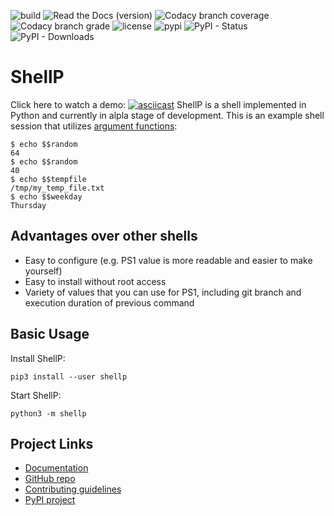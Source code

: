 ![build](https://img.shields.io/travis/dullbananas/shellp/develop.svg)
![Read the Docs (version)](https://img.shields.io/readthedocs/shellp/develop.svg)
![Codacy branch coverage](https://img.shields.io/codacy/coverage/0d67da41aecc427d82b8a0e7b6747f83/develop.svg)
![Codacy branch grade](https://img.shields.io/codacy/grade/0d67da41aecc427d82b8a0e7b6747f83/develop.svg)
![license](https://img.shields.io/github/license/dullbananas/shellp.svg?color=blue)
![pypi](https://img.shields.io/pypi/v/shellp.svg?color=blue)
![PyPI - Status](https://img.shields.io/pypi/status/shellp.svg?color=blue)
![PyPI - Downloads](https://img.shields.io/pypi/dm/shellp.svg)

# ShellP
Click here to watch a demo:
[![asciicast](https://asciinema.org/a/257576.svg)](https://asciinema.org/a/257576)
ShellP is a shell implemented in Python and currently in alpla stage of development. This is an example shell session that utilizes [argument functions](https://shellp.readthedocs.io/en/latest/features/arg_funcs.html):

```
$ echo $$random
64
$ echo $$random
40
$ echo $$tempfile
/tmp/my_temp_file.txt
$ echo $$weekday
Thursday
```

## Advantages over other shells
  * Easy to configure (e.g. PS1 value is more readable and easier to make yourself)
  * Easy to install without root access
  * Variety of values that you can use for PS1, including git branch and execution duration of previous command


## Basic Usage
Install ShellP:

```
pip3 install --user shellp
```

Start ShellP:

```
python3 -m shellp
```

## Project Links
  * [Documentation](https://shellp.readthedocs.io/en/latest/)
  * [GitHub repo](https://github.com/dullbananas/shellp)
  * [Contributing guidelines](https://github.com/dullbananas/shellp/blob/master/CONTRIBUTING.md)
  * [PyPI project](https://pypi.org/project/shellp)
